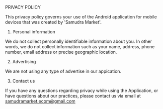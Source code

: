 PRIVACY POLICY

This privacy policy governs your use of the Android application for mobile devices that was created by 'Samudra Market'.

1. Personal information

We do not collect personally identifiable information about you. In other words, we do not collect information such as your name, address, phone number, email address or precise geographic location.

2. Advertising

We are not using any type of advertise in our appication.

3. Contact us

If you have any questions regarding privacy while using the Application, or have questions about our practices, please contact us via email at samudramarket.ecom@gmail.com
